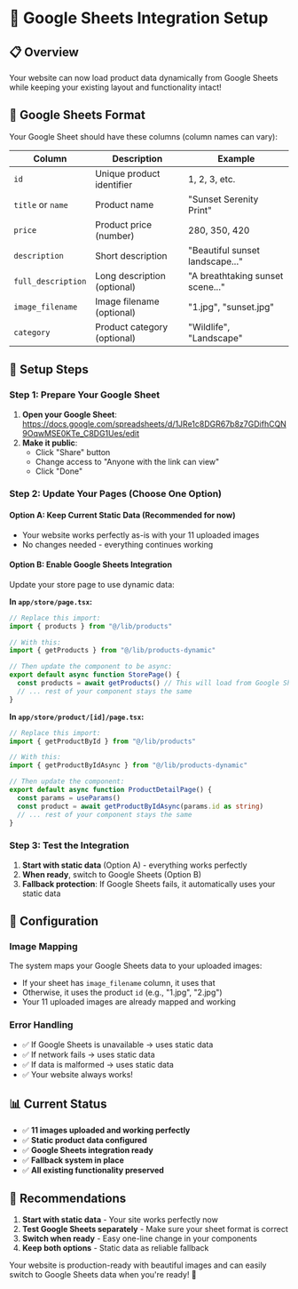 # 🔗 Google Sheets Integration Setup

## 📋 Overview
Your website can now load product data dynamically from Google Sheets while keeping your existing layout and functionality intact!

## 🎯 Google Sheets Format
Your Google Sheet should have these columns (column names can vary):

| Column | Description | Example |
|--------|-------------|---------|
| `id` | Unique product identifier | 1, 2, 3, etc. |
| `title` or `name` | Product name | "Sunset Serenity Print" |
| `price` | Product price (number) | 280, 350, 420 |
| `description` | Short description | "Beautiful sunset landscape..." |
| `full_description` | Long description (optional) | "A breathtaking sunset scene..." |
| `image_filename` | Image filename (optional) | "1.jpg", "sunset.jpg" |
| `category` | Product category (optional) | "Wildlife", "Landscape" |

## 🚀 Setup Steps

### Step 1: Prepare Your Google Sheet
1. **Open your Google Sheet**: https://docs.google.com/spreadsheets/d/1JRe1c8DGR67b8z7GDifhCQN9OqwMSE0KTe_C8DG1Ues/edit
2. **Make it public**:
   - Click "Share" button
   - Change access to "Anyone with the link can view"
   - Click "Done"

### Step 2: Update Your Pages (Choose One Option)

#### Option A: Keep Current Static Data (Recommended for now)
- Your website works perfectly as-is with your 11 uploaded images
- No changes needed - everything continues working

#### Option B: Enable Google Sheets Integration
Update your store page to use dynamic data:

**In `app/store/page.tsx`:**
```typescript
// Replace this import:
import { products } from "@/lib/products"

// With this:
import { getProducts } from "@/lib/products-dynamic"

// Then update the component to be async:
export default async function StorePage() {
  const products = await getProducts() // This will load from Google Sheets
  // ... rest of your component stays the same
}
```

**In `app/store/product/[id]/page.tsx`:**
```typescript
// Replace this import:
import { getProductById } from "@/lib/products"

// With this:
import { getProductByIdAsync } from "@/lib/products-dynamic"

// Then update the component:
export default async function ProductDetailPage() {
  const params = useParams()
  const product = await getProductByIdAsync(params.id as string)
  // ... rest of your component stays the same
}
```

### Step 3: Test the Integration
1. **Start with static data** (Option A) - everything works perfectly
2. **When ready**, switch to Google Sheets (Option B)
3. **Fallback protection**: If Google Sheets fails, it automatically uses your static data

## 🔧 Configuration

### Image Mapping
The system maps your Google Sheets data to your uploaded images:
- If your sheet has `image_filename` column, it uses that
- Otherwise, it uses the product `id` (e.g., "1.jpg", "2.jpg")
- Your 11 uploaded images are already mapped and working

### Error Handling
- ✅ If Google Sheets is unavailable → uses static data
- ✅ If network fails → uses static data  
- ✅ If data is malformed → uses static data
- ✅ Your website always works!

## 📊 Current Status
- ✅ **11 images uploaded and working perfectly**
- ✅ **Static product data configured**
- ✅ **Google Sheets integration ready**
- ✅ **Fallback system in place**
- ✅ **All existing functionality preserved**

## 🎯 Recommendations

1. **Start with static data** - Your site works perfectly now
2. **Test Google Sheets separately** - Make sure your sheet format is correct
3. **Switch when ready** - Easy one-line change in your components
4. **Keep both options** - Static data as reliable fallback

Your website is production-ready with beautiful images and can easily switch to Google Sheets data when you're ready! 🚀
